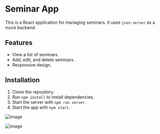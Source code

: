# Seminar App

This is a React application for managing seminars. It uses `json-server` as a mock backend.

## Features

- View a list of seminars.
- Add, edit, and delete seminars.
- Responsive design.

## Installation

1. Clone the repository.
2. Run `npm install` to install dependencies.
3. Start the server with `npm run server`.
4. Start the app with `npm start`.


![image](https://github.com/user-attachments/assets/ae4d6e5c-9c97-4619-80d3-2bdacf17a88d)



![image](https://github.com/user-attachments/assets/93dda222-d5ff-47ab-a54e-9b540b7a1ae1)
